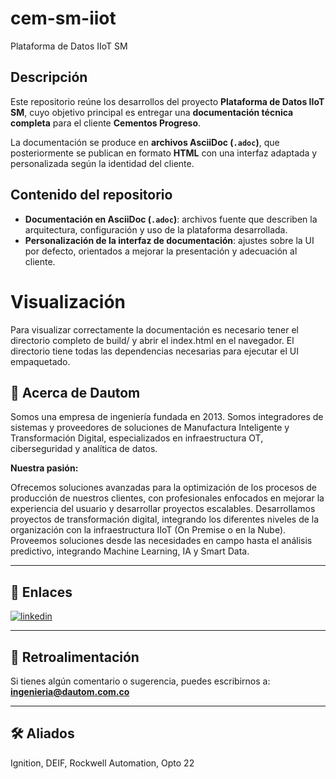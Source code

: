 # cem-sm-iiot
Plataforma de Datos IIoT SM

## Descripción
Este repositorio reúne los desarrollos del proyecto **Plataforma de Datos IIoT SM**, cuyo objetivo principal es entregar una **documentación técnica completa** para el cliente **Cementos Progreso**.  

La documentación se produce en **archivos AsciiDoc (`.adoc`)**, que posteriormente se publican en formato **HTML** con una interfaz adaptada y personalizada según la identidad del cliente.

## Contenido del repositorio
- **Documentación en AsciiDoc (`.adoc`)**: archivos fuente que describen la arquitectura, configuración y uso de la plataforma desarrollada.  
- **Personalización de la interfaz de documentación**: ajustes sobre la UI por defecto, orientados a mejorar la presentación y adecuación al cliente.  

# Visualización

Para visualizar correctamente la documentación es necesario tener el directorio completo de build/ y abrir el index.html en el navegador. 
El directorio tiene todas las dependencias necesarias para ejecutar el UI empaquetado.

## 🚀 Acerca de Dautom
Somos una empresa de ingeniería fundada en 2013. Somos integradores de sistemas y proveedores de soluciones de Manufactura Inteligente y Transformación Digital, especializados en infraestructura OT, ciberseguridad y analítica de datos.  

**Nuestra pasión:**  

Ofrecemos soluciones avanzadas para la optimización de los procesos de producción de nuestros clientes, con profesionales enfocados en mejorar la experiencia del usuario y desarrollar proyectos escalables. Desarrollamos proyectos de transformación digital, integrando los diferentes niveles de la organización con la infraestructura IIoT (On Premise o en la Nube). Proveemos soluciones desde las necesidades en campo hasta el análisis predictivo, integrando Machine Learning, IA y Smart Data.  

---

## 🔗 Enlaces
[![linkedin](https://img.shields.io/badge/linkedin-0A66C2?style=for-the-badge&logo=linkedin&logoColor=white)](https://www.linkedin.com/company/dautom/?originalSubdomain=mq/)  

---

## 📩 Retroalimentación
Si tienes algún comentario o sugerencia, puedes escribirnos a: **ingenieria@dautom.com.co**  

---

## 🛠 Aliados
Ignition, DEIF, Rockwell Automation, Opto 22  
